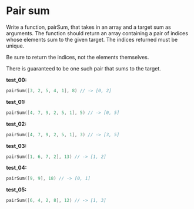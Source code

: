 # Pair sum

Write a function, pairSum, that takes in an array and a target sum as arguments. The function should return an array containing a pair of indices whose elements sum to the given target. The indices returned must be unique.

Be sure to return the indices, not the elements themselves.

There is guaranteed to be one such pair that sums to the target.

**test_00:**
```go
pairSum([3, 2, 5, 4, 1], 8) // -> [0, 2]
```
**test_01:**
```go
pairSum([4, 7, 9, 2, 5, 1], 5) // -> [0, 5]
```
**test_02:**
```go
pairSum([4, 7, 9, 2, 5, 1], 3) // -> [3, 5]
```
**test_03:**
```go
pairSum([1, 6, 7, 2], 13) // -> [1, 2]
```
**test_04:**
```go
pairSum([9, 9], 18) // -> [0, 1]
```
**test_05:**
```go
pairSum([6, 4, 2, 8], 12) // -> [1, 3]
```